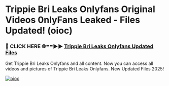# Trippie Bri Leaks Onlyfans Original Videos 0nlyFans Leaked - Files Updated! (oioc)

<h3>🔴 CLICK HERE 🌐==►► <a href="https://tinyurl.com/x26r9saj" rel="nofollow">Trippie Bri Leaks Onlyfans Updated Files</a></h3>

Get Trippie Bri Leaks Onlyfans and all content. Now you can access all videos and pictures of Trippie Bri Leaks Onlyfans. New Updated Files 2025!

[![oioc](https://i.imgur.com/LkgZPqh.gif)](https://tinyurl.com/x26r9saj)
